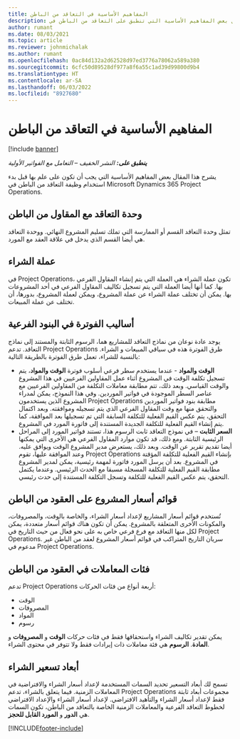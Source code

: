 ```yaml
---
title: المفاهيم الأساسية في التعاقد من الباطن
description: يشرح هذا المقال بعض المفاهيم الأساسية التي تنطبق على التعاقد من الباطن في Microsoft Dynamics 365 Project Operations.
author: rumant
ms.date: 08/03/2021
ms.topic: article
ms.reviewer: johnmichalak
ms.author: rumant
ms.openlocfilehash: 0ac84d132a2d62528d97ed3776a78062a589a380
ms.sourcegitcommit: 6cfc50d89528df977a8f6a55c1ad39d99800d9b4
ms.translationtype: HT
ms.contentlocale: ar-SA
ms.lasthandoff: 06/03/2022
ms.locfileid: "8927680"
---
```

# <a name="key-concepts-in-subcontracting"></a>المفاهيم الأساسية في التعاقد من الباطن

[!include [banner](../../includes/dataverse-preview.md)]

_**ينطبق على:** النشر الخفيف – التعامل مع الفواتير الأولية_

يشرح هذا المقال بعض المفاهيم الأساسية التي يجب أن تكون على علم بها قبل بدء استخدام وظيفة التعاقد من الباطن في Microsoft Dynamics 365 Project Operations.

## <a name="contracting-unit-on-the-subcontract"></a>وحدة التعاقد مع المقاول من الباطن

تمثل وحدة التعاقد القسم أو الممارسة التي تملك تسليم المشروع النهائي. ووحدة التعاقد هي أيضا القسم الذي يدخل في علاقة العقد مع المورد.

## <a name="purchase-currency"></a>عملة الشراء

في Project Operations، تكون عملة الشراء هي العملة التي يتم إنشاء المقاول الفرعي بها. كما أنها أيضا العملة التي يتم تسجيل تكاليف المقاول الفرعي في أحد المشروعات بها. يمكن أن تختلف عملة الشراء عن عملة المشروع، ويمكن لعملة المشروع، بدورها، أن تختلف عن عملة المبيعات.

## <a name="billing-methods-on-subcontract-lines"></a>أساليب الفوترة في البنود الفرعية

يوجد عادة نوعان من نماذج التعاقد للمشاريع هما، الرسوم الثابتة والمستند إلى نماذج التعاقد. تدعم Project Operations طرق الفوترة هذه في سياقي المبيعات و الشراء. بالنسبة للشراء، تعمل طرق الفوترة بالطريقة التالية:

- **الوقت والمواد** - عندما يستخدم سطر فرعي أسلوب فوترة **الوقت والمواد**، يتم تسجيل تكلفة الوقت في المشروع أثناء عمل المقاولين الفرعيين في هذا المشروع والوقت القياسي. وبعد ذلك، تتم مطابقة معاملات التكلفة من المقاولين الفرعيين مع عناصر السطر الموجودة في فواتير الموردين. وفي هذا النموذج، يمكن لمدراء المشروع الذين يستخدمون Project Operations مطابقة بنود فواتير الموردين والتحقق منها مع وقت المقاول الفرعي الذي يتم تسجيله وموافقته. وبعد اكتمال التحقق، يتم عكس القيم الفعلية للتكلفة السابقة التي تم تسجيلها بعد الموافقة، كما يتم إنشاء القيم الفعلية للتكلفة الجديدة المستندة إلى فاتورة المورد في المشروع.
- **السعر الثابت** – في نموذج التعاقد ثابت الرسوم هذا، تستند فواتير المورد إلى المراحل الرئيسية الثابتة. ومع ذلك، قد تكون موارد المقاول الفرعي هي الأخرى التي يمكنها أيضا تقديم تقرير عن الوقت. وبعد ذلك، يستعرض مدير المشروع الوقت ويوافق عليه. وعند الموافقة عليها، تقوم Project Operations بإنشاء القيم الفعلية للتكلفة المؤقتة في المشروع. بعد أن يرسل المورد فاتورة لمهمة رئيسية، يمكن لمدير المشروع مطابقة القيم الفعلية للتكلفة المسجلة مسبقا مع الحدث الرئيسي. وعندما يكتمل التحقق، يتم عكس القيم الفعلية للتكلفة وتسجل التكلفة المستندة إلى حدث رئيسي.

## <a name="project-price-lists-on-subcontracts"></a>قوائم أسعار المشروع على العقود من الباطن

تُستخدم قوائم أسعار المشاريع لإعداد أسعار الشراء، والخاصة بالوقت، والمصروفات، والمكونات الأخرى المتعلقة بالمشروع. يمكن أن تكون هناك قوائم أسعار متعددة، يمكن لكل منها التعاقد مع فرع فرعي خاص به على نحو فعال من حيث التاريخ في Project Operations. سريان التاريخ المتراكب في قوائم أسعار المشروع لعقد من الباطن غير مدعوم في Project Operations.

## <a name="transaction-classes-on-subcontracts"></a>فئات المعاملات في العقود من الباطن

تدعم Project Operations أربعة أنواع من فئات الحركات:

- الوقت
- المصروفات
- المواد
- رسوم

يمكن تقدير تكاليف الشراء واستحقاقها فقط في فئات حركات **الوقت** و **المصروفات** و **المادة**. **الرسوم** هي فئة معاملات ذات إيرادات فقط ولا تتوفر في محتوى الشراء.

## <a name="purchase-pricing-dimensions"></a>أبعاد تسعير الشراء

تسمح لك أبعاد التسعير تحديد السمات المستخدمة لإعداد أسعار الشراء والافتراضية في المعاملات الزمنية. فيما يتعلق بالشراء، تدعم Project Operations مجموعات أبعاد ثابتة فقط لإعداد أسعار الشراء والتأهيد الافتراضي. لإعداد أسعار الشراء والإعداد الافتراضي لخطوط التعاقد الفرعية والمعاملات الزمنية الخاصة بالتعاقد من الباطن، تكون السمات هي **الدور** و **المورد القابل للحجز**.

[!INCLUDE[footer-include](../../includes/footer-banner.md)]

